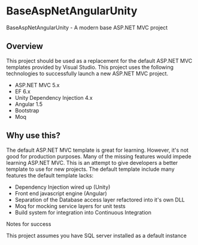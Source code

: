 # BaseAspNetAngularUnity
BaseAspNetAngularUnity - A modern base ASP.NET MVC project

## Overview
This project should be used as a replacement for the default ASP.NET MVC templates provided
by Visual Studio. This project uses the following technologies to successfully launch a new ASP.NET MVC project.

- ASP.NET MVC 5.x
- EF 6.x
- Unity Dependency Injection 4.x
- Angular 1.5
- Bootstrap
- Moq

## Why use this?

The default ASP.NET MVC template is great for learning. However, it's not good for production purposes. Many of the missing features would impede learning ASP.NET MVC. This is an attempt to give developers a better template to use for new projects. The default template include many features the default template lacks:

- Dependency Injection wired up (Unity)
- Front end javascript engine (Angular)
- Separation of the Database access layer refactored into it's own DLL
- Moq for mocking service layers for unit tests
- Build system for integration into Continuous Integration

Notes for success

This project assumes you have SQL server installed as a default instance
